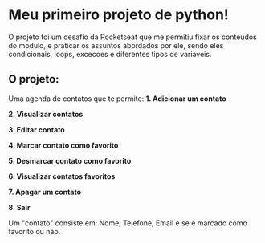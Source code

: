 
# Meu primeiro projeto de python!

O projeto foi um desafio da Rocketseat que me permitiu fixar os conteudos do modulo, e praticar os assuntos abordados por ele, sendo eles condicionais, loops, excecoes e diferentes tipos de variaveis.

## O projeto:

Uma agenda de contatos que te permite:
  **1. Adicionar um contato**
  
  **2. Visualizar contatos**
  
  **3. Editar contato**

  **4. Marcar contato como favorito**
  
  **5. Desmarcar contato como favorito**
   
  **6. Visualizar contatos favoritos**
  
  **7. Apagar um contato**
  
  **8. Sair**

Um "contato" consiste em: Nome, Telefone, Email e se é marcado como favorito ou não.

